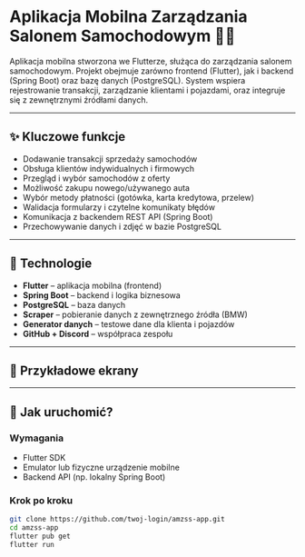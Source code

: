 # Aplikacja Mobilna Zarządzania Salonem Samochodowym 🚗📱

Aplikacja mobilna stworzona we Flutterze, służąca do zarządzania salonem samochodowym. Projekt obejmuje zarówno frontend (Flutter), jak i backend (Spring Boot) oraz bazę danych (PostgreSQL). System wspiera rejestrowanie transakcji, zarządzanie klientami i pojazdami, oraz integruje się z zewnętrznymi źródłami danych.

---

## ✨ Kluczowe funkcje

- Dodawanie transakcji sprzedaży samochodów
- Obsługa klientów indywidualnych i firmowych
- Przegląd i wybór samochodów z oferty
- Możliwość zakupu nowego/używanego auta
- Wybór metody płatności (gotówka, karta kredytowa, przelew)
- Walidacja formularzy i czytelne komunikaty błędów
- Komunikacja z backendem REST API (Spring Boot)
- Przechowywanie danych i zdjęć w bazie PostgreSQL

---

## 🧰 Technologie

- **Flutter** – aplikacja mobilna (frontend)
- **Spring Boot** – backend i logika biznesowa
- **PostgreSQL** – baza danych
- **Scraper** – pobieranie danych z zewnętrznego źródła (BMW)
- **Generator danych** – testowe dane dla klienta i pojazdów
- **GitHub + Discord** – współpraca zespołu

---

## 📸 Przykładowe ekrany


---

## 🚀 Jak uruchomić?

### Wymagania

- Flutter SDK
- Emulator lub fizyczne urządzenie mobilne
- Backend API (np. lokalny Spring Boot)

### Krok po kroku

```bash
git clone https://github.com/twoj-login/amzss-app.git
cd amzss-app
flutter pub get
flutter run
